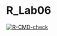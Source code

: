 # R_Lab06

<!-- badges: start -->
[![R-CMD-check](https://github.com/DiniJarvis/R_Lab06/actions/workflows/R-CMD-check.yaml/badge.svg)](https://github.com/DiniJarvis/R_Lab06/actions/workflows/R-CMD-check.yaml)
<!-- badges: end -->
